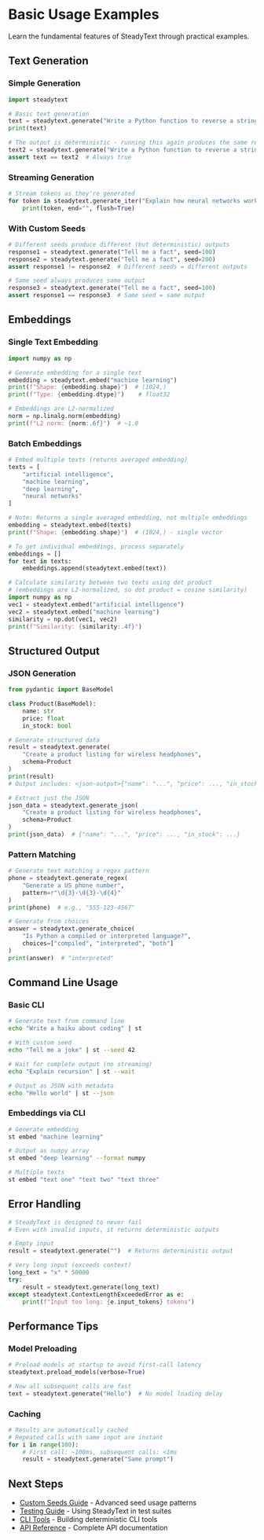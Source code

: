# Basic Usage Examples

Learn the fundamental features of SteadyText through practical examples.

## Text Generation

### Simple Generation

```python
import steadytext

# Basic text generation
text = steadytext.generate("Write a Python function to reverse a string")
print(text)

# The output is deterministic - running this again produces the same result
text2 = steadytext.generate("Write a Python function to reverse a string")
assert text == text2  # Always true
```

### Streaming Generation

```python
# Stream tokens as they're generated
for token in steadytext.generate_iter("Explain how neural networks work"):
    print(token, end="", flush=True)
```

### With Custom Seeds

```python
# Different seeds produce different (but deterministic) outputs
response1 = steadytext.generate("Tell me a fact", seed=100)
response2 = steadytext.generate("Tell me a fact", seed=200)
assert response1 != response2  # Different seeds = different outputs

# Same seed always produces same output
response3 = steadytext.generate("Tell me a fact", seed=100)
assert response1 == response3  # Same seed = same output
```

## Embeddings

### Single Text Embedding

```python
import numpy as np

# Generate embedding for a single text
embedding = steadytext.embed("machine learning")
print(f"Shape: {embedding.shape}")  # (1024,)
print(f"Type: {embedding.dtype}")    # float32

# Embeddings are L2-normalized
norm = np.linalg.norm(embedding)
print(f"L2 norm: {norm:.6f}")  # ~1.0
```

### Batch Embeddings

```python
# Embed multiple texts (returns averaged embedding)
texts = [
    "artificial intelligence",
    "machine learning",
    "deep learning",
    "neural networks"
]

# Note: Returns a single averaged embedding, not multiple embeddings
embedding = steadytext.embed(texts)
print(f"Shape: {embedding.shape}")  # (1024,) - single vector

# To get individual embeddings, process separately
embeddings = []
for text in texts:
    embeddings.append(steadytext.embed(text))

# Calculate similarity between two texts using dot product
# (embeddings are L2-normalized, so dot product = cosine similarity)
import numpy as np
vec1 = steadytext.embed("artificial intelligence")
vec2 = steadytext.embed("machine learning")
similarity = np.dot(vec1, vec2)
print(f"Similarity: {similarity:.4f}")
```

## Structured Output

### JSON Generation

```python
from pydantic import BaseModel

class Product(BaseModel):
    name: str
    price: float
    in_stock: bool

# Generate structured data
result = steadytext.generate(
    "Create a product listing for wireless headphones",
    schema=Product
)
print(result)
# Output includes: <json-output>{"name": "...", "price": ..., "in_stock": ...}</json-output>

# Extract just the JSON
json_data = steadytext.generate_json(
    "Create a product listing for wireless headphones",
    schema=Product
)
print(json_data)  # {"name": "...", "price": ..., "in_stock": ...}
```

### Pattern Matching

```python
# Generate text matching a regex pattern
phone = steadytext.generate_regex(
    "Generate a US phone number",
    pattern=r"\d{3}-\d{3}-\d{4}"
)
print(phone)  # e.g., "555-123-4567"

# Generate from choices
answer = steadytext.generate_choice(
    "Is Python a compiled or interpreted language?",
    choices=["compiled", "interpreted", "both"]
)
print(answer)  # "interpreted"
```

## Command Line Usage

### Basic CLI

```bash
# Generate text from command line
echo "Write a haiku about coding" | st

# With custom seed
echo "Tell me a joke" | st --seed 42

# Wait for complete output (no streaming)
echo "Explain recursion" | st --wait

# Output as JSON with metadata
echo "Hello world" | st --json
```

### Embeddings via CLI

```bash
# Generate embedding
st embed "machine learning"

# Output as numpy array
st embed "deep learning" --format numpy

# Multiple texts
st embed "text one" "text two" "text three"
```

## Error Handling

```python
# SteadyText is designed to never fail
# Even with invalid inputs, it returns deterministic outputs

# Empty input
result = steadytext.generate("")  # Returns deterministic output

# Very long input (exceeds context)
long_text = "x" * 50000
try:
    result = steadytext.generate(long_text)
except steadytext.ContextLengthExceededError as e:
    print(f"Input too long: {e.input_tokens} tokens")
```

## Performance Tips

### Model Preloading

```python
# Preload models at startup to avoid first-call latency
steadytext.preload_models(verbose=True)

# Now all subsequent calls are fast
text = steadytext.generate("Hello")  # No model loading delay
```

### Caching

```python
# Results are automatically cached
# Repeated calls with same input are instant
for i in range(100):
    # First call: ~100ms, subsequent calls: <1ms
    result = steadytext.generate("Same prompt")
```

## Next Steps

- [Custom Seeds Guide](custom-seeds.md) - Advanced seed usage patterns
- [Testing Guide](testing.md) - Using SteadyText in test suites
- [CLI Tools](tooling.md) - Building deterministic CLI tools
- [API Reference](../api/index.md) - Complete API documentation